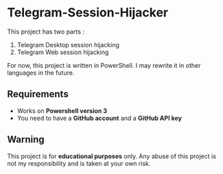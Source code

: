 # Telegram-Session-Hijacker
This project has two parts : 
1. Telegram Desktop session hijacking
2. Telegram Web session hijacking

For now, this project is written in PowerShell. I may rewrite it in other languages in the future.


## Requirements
* Works on **Powershell version 3**
* You need to have a **GitHub account** and a **GitHub API key**

## Warning 
This project is for **educational purposes** only. Any abuse of this project is not my responsibility and is taken at your own risk.
